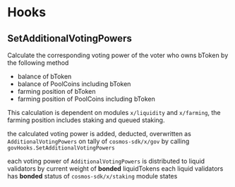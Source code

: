 <!-- order: 7 -->

# Hooks

## SetAdditionalVotingPowers

Calculate the corresponding voting power of the voter who owns bToken by the following method

- balance of bToken
- balance of PoolCoins including bToken
- farming position of bToken
- farming position of PoolCoins including bToken

This calculation is dependent on modules `x/liquidity` and `x/farming`, the farming position includes staking and queued staking.

the calculated voting power is added, deducted, overwritten as `AdditionalVotingPowers` on tally of `cosmos-sdk/x/gov` by calling `govHooks.SetAdditionalVotingPowers` 

each voting power of `AdditionalVotingPowers` is distributed to liquid validators by current weight of **bonded** liquidTokens each liquid validators has **bonded** status of `cosmos-sdk/x/staking` module states     
